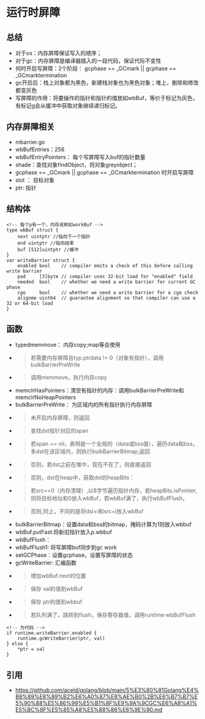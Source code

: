 # 运行时屏障
## 总结
- 对于os：内存屏障保证写入的顺序；
- 对于gc：内存屏障是编译器插入的一段代码，保证代际不变性
- 何时开启写屏障：2个阶段： gcphase == _GCmark || gcphase == _GCmarktermination 
- gc开启后：栈上对象都为黑色，新建栈对象也为黑色对象；堆上，删除和修改都变灰色
- 写屏障的作用：将要操作的指针和指针的值放如wbBuf，等价于标记为灰色，有标记g会从缓冲中获取对象继续递归标记。
## 内存屏障相关
- mbarrier.go
- wbBufEntries：256
- wbBufEntryPointers： 每个写屏障写入buf的指针数量
- shade：查找对象findObject，将对象greyobject；
- gcphase == _GCmark || gcphase == _GCmarktermination 时开启写屏障
- slot ： 目标对象
- ptr: 指针

## 结构体
```
<!-- 每个p有一个，内存说刷如workBuf -->
type wbBuf struct {
	next uintptr //指向下一个指针
	end uintptr //指向结束
	buf [512]uintptr //缓冲
}
var writeBarrier struct {
	enabled bool    // compiler emits a check of this before calling write barrier
	pad     [3]byte // compiler uses 32-bit load for "enabled" field
	needed  bool    // whether we need a write barrier for current GC phase
	cgo     bool    // whether we need a write barrier for a cgo check
	alignme uint64  // guarantee alignment so that compiler can use a 32 or 64-bit load
}

```

## 函数
- typedmemmove： 内存copy;map等会使用
- > 若需要内存屏障且typ.ptrdata != 0（对象有指针），调用bulkBarrierPreWrite
- > 调用memmove，执行内存copy
- memclrHasPointers：清空有指针的内存：调用bulkBarrierPreWrite和memclrNoHeapPointers
- bulkBarrierPreWrite： 为区域内的所有指针执行内存屏障
- > 未开启内存屏障，则返回
- > 查找dst指针对应的span
- > 若span == nil，表明是一个全局的（data或bss值），遍历data和bss，多dst在该区域内，则执行bulkBarrierBitmap;返回
- > 否则，若dst之前在堆中，现在不在了，则直接返回
- > 否则，dst在heap中，获取dst的heapBits：
- > 若src==0（内存清理）,以8字节遍历指针内存，若heapBits.isPointer,则将目标地址和0放入wbBuf，若wbBuf满了，执行wbBufFlush，
- > 否则,同上，不同的是将dst+i和src+i放入wbBuf
- bulkBarrierBitmap：设置data和bss的bitmap，掩码计算为1则放入wbbuf
- wbBuf.putFast:将新旧指针放入p.wbbuf
- wbBufFlush：
- wbBufFlush1: 将写屏障buf同步到gc work 
- setGCPhase：设置gcphase，设置写屏障的状态
- gcWriteBarrier: 汇编函数
- > 增加wbBuf.next的位置
- > 保存 val的值到wbBuf
- > 保存 ptr的值到wbbuf
- > 若队列满了，跳转到flush，保存寄存器值，调用runtime·wbBufFlush
```
<!-- 为代码 -->
if runtime.writeBarrier.enabled {
    runtime.gcWriteBarrier(ptr, val)
} else {
    *ptr = val
}
```

## 引用
- https://github.com/aceld/golang/blob/main/5%E3%80%81Golang%E4%B8%89%E8%89%B2%E6%A0%87%E8%AE%B0%2B%E6%B7%B7%E5%90%88%E5%86%99%E5%B1%8F%E9%9A%9CGC%E6%A8%A1%E5%BC%8F%E5%85%A8%E5%88%86%E6%9E%90.md

